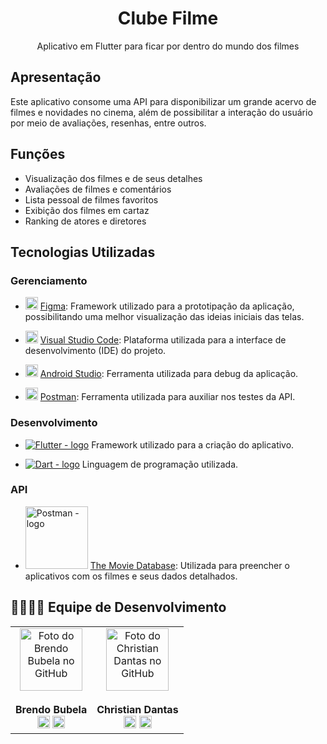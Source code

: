 <h1 align="center">Clube Filme</h1>

<p align="center"> Aplicativo em Flutter para ficar por dentro do mundo dos filmes </p>

<div id='apresentacao'/>

## Apresentação

Este aplicativo consome uma API para disponibilizar um grande acervo de filmes e novidades no cinema, além de possibilitar a interação do usuário por meio de avaliações, resenhas, entre outros.

<div id='funcoes'/>

## Funções

- Visualização dos filmes e de seus detalhes
- Avaliações de filmes e comentários
- Lista pessoal de filmes favoritos
- Exibição dos filmes em cartaz
- Ranking de atores e diretores

<div id='tecnologias'/>

## Tecnologias Utilizadas

<div id='gerenciamento'/>

### Gerenciamento

- <img src="https://upload.wikimedia.org/wikipedia/commons/a/ad/Figma-1-logo.png" width="20px" title="Figma - logo"> [Figma](https://www.figma.com/): Framework utilizado para a prototipação da aplicação, possibilitando uma melhor visualização das ideias iniciais das telas.

- <img src="https://upload.wikimedia.org/wikipedia/commons/thumb/9/9a/Visual_Studio_Code_1.35_icon.svg/1024px-Visual_Studio_Code_1.35_icon.svg.png" width="20px" title="Visual Studio Code - logo"> [Visual Studio Code](https://code.visualstudio.com/): Plataforma utilizada para a interface de desenvolvimento (IDE) do projeto.

- <img src="https://upload.wikimedia.org/wikipedia/commons/thumb/e/e3/Android_Studio_Icon_%282014-2019%29.svg/1200px-Android_Studio_Icon_%282014-2019%29.svg.png" width="20px" title="Android Studio - logo"> [Android Studio](https://developer.android.com/studio/): Ferramenta utilizada para debug da aplicação.

- <img src="https://res.cloudinary.com/postman/image/upload/t_team_logo/v1/team/2893aede23f01bfcbd2319326bc96a6ed0524eba759745ed6d73405a3a8b67a8" width="20px" title="Postman - logo"> [Postman](https://developer.android.com/studio/): Ferramenta utilizada para auxiliar nos testes da API.

<div id='desenvolvimento'/>

### Desenvolvimento

- [<img src='https://img.shields.io/badge/Flutter-43853D?style=for-the-badge&logo=flutter&logoColor=blue&labelColor=gray&color=gray' title="Flutter - logo">](https://flutter.dev/) Framework utilizado para a criação do aplicativo.

- [<img src='https://img.shields.io/badge/Dart-43853D?style=for-the-badge&logo=dart&logoColor=blue&labelColor=gray&color=gray' title="Dart - logo">](https://dart.dev/) Linguagem de programação utilizada.

<div id='api'/>

### API

- <img src="https://www.themoviedb.org/assets/2/v4/logos/v2/blue_short-8e7b30f73a4020692ccca9c88bafe5dcb6f8a62a4c6bc55cd9ba82bb2cd95f6c.svg" width="100px" title="Postman - logo"> [The Movie Database](https://developers.themoviedb.org/3/getting-started/introduction): Utilizada para preencher o aplicativos com os filmes e seus dados detalhados.


## 👨‍👩‍👧‍👧 Equipe de Desenvolvimento

<table>
  <tbody>
    <tr>
      <td align="center">
        <a href="https://github.com/BrendoVidal">
          <img src="https://avatars.githubusercontent.com/u/51121221?s=460&v=4" width="100px;" alt="Foto do Brendo Bubela no GitHub" style="max-width:100%;"></a><br><br>
          <b>Brendo Bubela</b><br>
        <a href="https://github.com/BrendoVidal"><img src="https://image.flaticon.com/icons/png/512/25/25231.png" width="20px"></a>
       <a href="https://www.linkedin.com/in/brendo-bubela-1978221b6/"><img src="https://image.flaticon.com/icons/png/512/174/174857.png" width="20px"></a>
      </td>     
      <td align="center">
        <a href="https://github.com/ChristianDantasGermano">
          <img src="https://avatars.githubusercontent.com/u/51031714?s=460&v=4" width="100px;" alt="Foto do Christian Dantas no GitHub" style="max-width:100%;"></a><br><br>
          <b>Christian Dantas</b><br>
        <a href="https://github.com/ChristianDantasGermano">
        <img src="https://image.flaticon.com/icons/png/512/25/25231.png" width="20px"></a>
       <a href="https://www.linkedin.com/in/christian-dantas-germano-286186180/"><img src="https://image.flaticon.com/icons/png/512/174/174857.png" width="20px"></a>
      </td>    
      </td>  
     </tr>
   
  </tbody>
</table>
